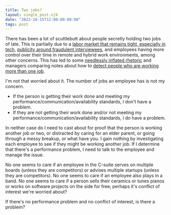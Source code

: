 ```yaml
---
title: Two jobs?
layout: single_post.njk
date: "2022-10-15T12:00:00-08:00"
tags: post
---
```

There has been a lot of scuttlebutt about people secretly holding two jobs of late. This is partially due to a [labor market that remains tight, especially in tech](https://www.infoworld.com/article/3670596/tech-job-market-is-up-this-year.html), [publicity around fraudulent interviewees](https://www.nytimes.com/2022/02/17/business/jobs-hiring-fraud.html), and employees having more control over their time in remote and hybrid work environments, among other concerns. This has led to some [needlessly inflated rhetoric](https://www.linkedin.com/posts/activity-6986537924460785664-PxHd/) and managers comparing notes about how to [detect people who are working more than one job](https://www.askamanager.org/2021/09/is-there-a-way-to-find-out-if-someone-secretly-has-two-full-time-jobs.html).

I'm not that worried about it. The number of jobs an employee has is not my concern.
- If the person is getting their work done and meeting my performance/communication/availability standards, I don't have a problem.
- If they are not getting their work done and/or not meeting my performance/communication/availability standards, I do have a problem.

In neither case do I need to cast about for proof that the person is working another job or two, or distracted by caring for an elder parent, or going through a messy breakup, or what have you. I gain nothing by investigating each employee to see if they might be working another job. If I determine that there's a performance problem, I need to talk to the employee and manage the issue.

No one seems to care if an employee in the C-suite serves on multiple boards (unless they are competitors) or advises multiple startups (unless they are competitors). No one seems to care if an employee also plays in a band. No one seems to care if a person sells their ceramics or tunes pianos or works on software projects on the side for free; perhaps it's conflict of interest we're worried about?

If there's no performance problem and no conflict of interest, is there a problem?
